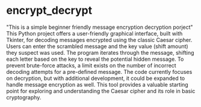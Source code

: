 # encrypt_decrypt
"This is a simple beginner friendly message encryption decryption porject"
This Python project offers a user-friendly graphical interface, built with Tkinter, for decoding messages encrypted using the classic Caesar cipher. Users can enter the scrambled message and the key value (shift amount) they suspect was used. The program iterates through the message, shifting each letter based on the key to reveal the potential hidden message. To prevent brute-force attacks, a limit exists on the number of incorrect decoding attempts for a pre-defined message. The code currently focuses on decryption, but with additional development, it could be expanded to handle message encryption as well. This tool provides a valuable starting point for exploring and understanding the Caesar cipher and its role in basic cryptography.

